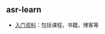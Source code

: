 ## asr-learn

- [入门资料](https://github.com/liang97/mdbook/blob/master/note/02ASR语音识别/00学习路线.md)：包括课程，书籍，博客等



